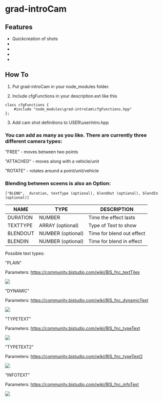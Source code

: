 # grad-introCam

## Features
- Quickcreation of shots
- 
-
-
-

## How To
1. Put grad-introCam in your node_modules folder.

2. Include cfgFunctions in your description.ext like this
```
class cfgFunctions {
	#include "node_modules\grad-introCam\cfgFunctions.hpp"	
};
```

3. Add cam shot definitions to USER\userIntro.hpp

### You can add as many as you like. There are currently three different camera types:

"FREE" - moves between two points

"ATTACHED" - moves along with a vehicle/unit

"ROTATE" - rotates around a point/unit/vehicle



### Blending between sceens is also an Option:

`["BLEND",  duration, textType (optional), blendOut (optional), blendIn (optional)]`

| NAME  | TYPE  |  DESCRIPTION |
|---|---|---|
| DURATION  | NUMBER  |  Time the effect lasts |
| TEXTTYPE  | ARRAY (optional)  |  Type of Text to show |
| BLENDOUT  | NUMBER (optional)  |  Time for blend out effect |
| BLENDIN  | NUMBER (optional)  |  Time for blend in effect |

Possible text types:

"PLAIN"

Parameters: https://community.bistudio.com/wiki/BIS_fnc_textTiles

![](https://community.bistudio.com/wikidata/images/thumb/2/24/BIS_fnc_textTiles.gif/400px-BIS_fnc_textTiles.gif)

"DYNAMIC"

Parameters: https://community.bistudio.com/wiki/BIS_fnc_dynamicText

![](https://community.bistudio.com/wikidata/images/thumb/2/22/BIS_fnc_dynamicText_v2.gif/400px-BIS_fnc_dynamicText_v2.gif)

"TYPETEXT"

Parameters: https://community.bistudio.com/wiki/BIS_fnc_typeText

![](https://community.bistudio.com/wikidata/images/thumb/f/fe/BIS_fnc_typeText.gif/400px-BIS_fnc_typeText.gif)

"TYPETEXT2"

Parameters: https://community.bistudio.com/wiki/BIS_fnc_typeText2

![](https://community.bistudio.com/wikidata/images/thumb/e/e3/BIS_fnc_typeText2.gif/400px-BIS_fnc_typeText2.gif)

"INFOTEXT"

Parameters: https://community.bistudio.com/wiki/BIS_fnc_infoText

![](https://community.bistudio.com/wikidata/images/thumb/1/15/BIS_fnc_infoText.gif/800px-BIS_fnc_infoText.gif)




